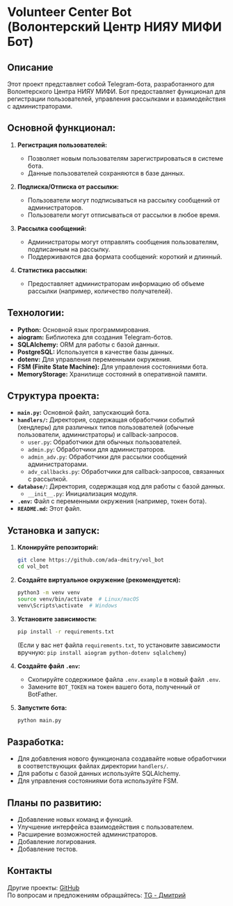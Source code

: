 # Volunteer Center Bot (Волонтерский Центр НИЯУ МИФИ Бот)

## Описание

Этот проект представляет собой Telegram-бота, разработанного для Волонтерского Центра НИЯУ МИФИ. Бот предоставляет функционал для регистрации пользователей, управления рассылками и взаимодействия с администраторами.

## Основной функционал:

1.  **Регистрация пользователей:**
    *   Позволяет новым пользователям зарегистрироваться в системе бота.
    *   Данные пользователей сохраняются в базе данных.

2.  **Подписка/Отписка от рассылки:**
    *   Пользователи могут подписываться на рассылку сообщений от администраторов.
    *   Пользователи могут отписываться от рассылки в любое время.

3.  **Рассылка сообщений:**
    *   Администраторы могут отправлять сообщения пользователям, подписанным на рассылку.
    *   Поддерживаются два формата сообщений: короткий и длинный.

4.  **Статистика рассылки:**
    *   Предоставляет администраторам информацию об объеме рассылки (например, количество получателей).

## Технологии:

*   **Python:** Основной язык программирования.
*   **aiogram:** Библиотека для создания Telegram-ботов.
*   **SQLAlchemy:** ORM для работы с базой данных.
*   **PostgreSQL:** Используется в качестве базы данных.
*   **dotenv:** Для управления переменными окружения.
*   **FSM (Finite State Machine):** Для управления состояниями бота.
* **MemoryStorage:** Хранилище состояний в оперативной памяти.

## Структура проекта:

*   **`main.py`:** Основной файл, запускающий бота.
*   **`handlers/`:** Директория, содержащая обработчики событий (хендлеры) для различных типов пользователей (обычные пользователи, администраторы) и callback-запросов.
    *   `user.py`: Обработчики для обычных пользователей.
    *   `admin.py`: Обработчики для администраторов.
    *   `admin_adv.py`: Обработчики для рассылки сообщений администраторами.
    *   `adv_callbacks.py`: Обработчики для callback-запросов, связанных с рассылкой.
*   **`database/`:** Директория, содержащая код для работы с базой данных.
    *   `__init__.py`: Инициализация модуля.
*   **`.env`:** Файл с переменными окружения (например, токен бота).
*   **`README.md`:** Этот файл.

## Установка и запуск:

1.  **Клонируйте репозиторий:**
    ```bash
    git clone https://github.com/ada-dmitry/vol_bot
    cd vol_bot
    ```

2.  **Создайте виртуальное окружение (рекомендуется):**
    ```bash
    python3 -m venv venv
    source venv/bin/activate  # Linux/macOS
    venv\Scripts\activate  # Windows
    ```

3.  **Установите зависимости:**
    ```bash
    pip install -r requirements.txt
    ```
    (Если у вас нет файла `requirements.txt`, то установите зависимости вручную: `pip install aiogram python-dotenv sqlalchemy`)

4.  **Создайте файл `.env`:**
    *   Скопируйте содержимое файла `.env.example` в новый файл `.env`.
    *   Замените `BOT_TOKEN` на токен вашего бота, полученный от BotFather.

5.  **Запустите бота:**
    ```bash
    python main.py
    ```

## Разработка:

*   Для добавления нового функционала создавайте новые обработчики в соответствующих файлах директории `handlers/`.
*   Для работы с базой данных используйте SQLAlchemy.
*   Для управления состояниями бота используйте FSM.

## Планы по развитию:

*   Добавление новых команд и функций.
*   Улучшение интерфейса взаимодействия с пользователем.
*   Расширение возможностей администраторов.
*   Добавление логирования.
*   Добавление тестов.

## Контакты
Другие проекты: [GitHub](https://github.com/ada-dmitry)  
По вопросам и предложениям обращайтесь: [TG - Дмитрий](https://t.me/ada_dmitry) 
